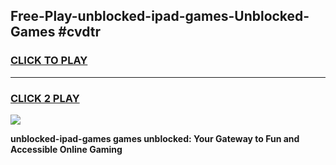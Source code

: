 
## Free-Play-unblocked-ipad-games-Unblocked-Games #cvdtr
<h3>
<a href="https://news.freeplayer.one?title=unblocked-ipad-games&ref=8M">CLICK TO PLAY</a></h3>
<hr>

<h3>
<a href="https://news.freeplayer.one?title=unblocked-ipad-games&ref=8M">CLICK 2 PLAY</a>
  
</h3>

<a href="https://news.freeplayer.one?title=unblocked-ipad-games&ref=8M"><img src="https://clearcache.store/games.png"></a>


**unblocked-ipad-games games unblocked: Your Gateway to Fun and Accessible Online Gaming**
